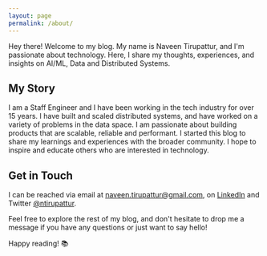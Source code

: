 ```yaml
---
layout: page
permalink: /about/
---
```


Hey there! Welcome to my blog. My name is Naveen Tirupattur, and I'm passionate about technology. 
Here, I share my thoughts, experiences, and insights on AI/ML, Data and Distributed Systems.

## My Story

I am a Staff Engineer and I have been working in the tech industry for over 15 years. 
I have built and scaled distributed systems, and have worked on a variety of problems in the data space. I am passionate about building products that are scalable, reliable and performant.
I started this blog to share my learnings and experiences with the broader community. I hope to inspire and educate others who are interested in technology.

## Get in Touch
I can be reached via email at [naveen.tirupattur@gmail.com](mailto:naveen.tirupattur@gmail.com), on [LinkedIn](https://www.linkedin.com/in/naveen-tirupattur/) and Twitter [@ntirupattur](https://twitter.com/ntirupattur).

Feel free to explore the rest of my blog, and don't hesitate to drop me a message if you have any questions or just want to say hello!

Happy reading! 📚

